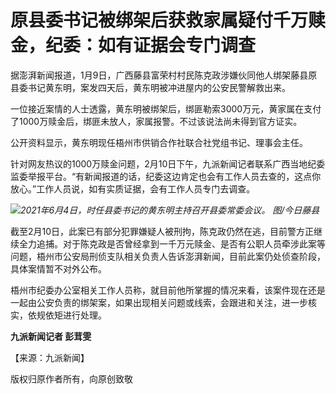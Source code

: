 # 原县委书记被绑架后获救家属疑付千万赎金，纪委：如有证据会专门调查

据澎湃新闻报道，1月9日，广西藤县富荣村村民陈克政涉嫌伙同他人绑架藤县原县委书记黄东明，案发四天后，黄东明被冲进屋内的公安民警解救出来。

一位接近案情的人士透露，黄东明被绑架后，绑匪勒索3000万元，黄家属在支付了1000万赎金后，绑匪未放人，家属报警。不过该说法尚未得到官方证实。

公开资料显示，黄东明现任梧州市供销合作社联合社党组书记、理事会主任。

针对网友热议的1000万赎金问题，2月10日下午，九派新闻记者联系广西当地纪委监委举报平台。“有新闻报道的话，纪委这边肯定也会有工作人员去查的，这点你放心。”工作人员说，如有实质证据，会有工作人员专门去调查。

![](https://inews.gtimg.com/newsapp_bt/0/15656078614/1000)_2021年6月4日，时任县委书记的黄东明主持召开县委常委会议。
图/今日藤县_

截至2月10日，此案已有部分犯罪嫌疑人被刑拘，陈克政仍然在逃，目前警方正继续全力追捕。对于陈克政是否曾经拿到一千万元赎金、是否有公职人员牵涉此案等问题，梧州市公安局刑侦支队相关负责人告诉澎湃新闻，目前此案仍处侦查阶段，具体案情暂不对外公布。

梧州市纪委办公室相关工作人员称，就目前他所掌握的情况来看，该案件现在还是一起由公安负责的绑架案，如果出现相关问题或线索，会跟进和关注，进一步核实，依规依矩进行处理。

**九派新闻记者 彭茸雯**

【来源：九派新闻】

版权归原作者所有，向原创致敬


